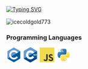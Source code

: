 [![Typing SVG](https://readme-typing-svg.demolab.com/?lines=Mikkel+Tygesen;icecoldgold773)](https://git.io/typing-svg)

<p><img align="center" src="https://github-readme-streak-stats.herokuapp.com/?user=icecoldgold773&theme=dark" alt="icecoldgold773" /></p>

### Programming Languages
<p align="left">
  <img src="https://raw.githubusercontent.com/devicons/devicon/master/icons/c/c-original.svg" alt="c" width="40" height="40"/>
  <img src="https://raw.githubusercontent.com/devicons/devicon/master/icons/cplusplus/cplusplus-original.svg" alt="cplusplus" width="40" height="40"/>
  <img src="https://raw.githubusercontent.com/devicons/devicon/master/icons/javascript/javascript-original.svg" alt="javascript" width="40" height="40"/>
  <img src="https://raw.githubusercontent.com/devicons/devicon/master/icons/python/python-original.svg" alt="python" width="40" height="40"/>
</p>
